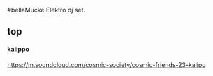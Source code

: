 #bellaMucke
Elektro dj set.

## top
#### kaiippo
https://m.soundcloud.com/cosmic-society/cosmic-friends-23-kalipo
